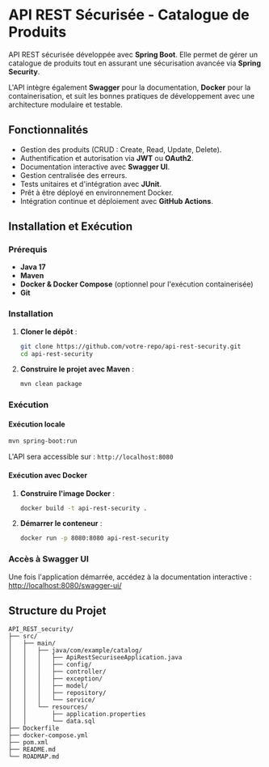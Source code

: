 # API REST Sécurisée - Catalogue de Produits

API REST sécurisée développée avec **Spring Boot**. Elle permet de gérer un catalogue de produits tout en assurant une sécurisation avancée via **Spring Security**.

L'API intègre également **Swagger** pour la documentation, **Docker** pour la containerisation, et suit les bonnes pratiques de développement avec une architecture modulaire et testable.

## Fonctionnalités

- Gestion des produits (CRUD : Create, Read, Update, Delete).
- Authentification et autorisation via **JWT** ou **OAuth2**.
- Documentation interactive avec **Swagger UI**.
- Gestion centralisée des erreurs.
- Tests unitaires et d'intégration avec **JUnit**.
- Prêt à être déployé en environnement Docker.
- Intégration continue et déploiement avec **GitHub Actions**.

## Installation et Exécution

### Prérequis

- **Java 17**
- **Maven**
- **Docker & Docker Compose** (optionnel pour l'exécution containerisée)
- **Git**

### Installation

1. **Cloner le dépôt** :
   ```sh
   git clone https://github.com/votre-repo/api-rest-security.git
   cd api-rest-security
   ```

2. **Construire le projet avec Maven** :
   ```sh
   mvn clean package
   ```

### Exécution

#### Exécution locale

```sh
mvn spring-boot:run
```
L'API sera accessible sur : `http://localhost:8080`

#### Exécution avec Docker

1. **Construire l'image Docker** :
   ```sh
   docker build -t api-rest-security .
   ```
2. **Démarrer le conteneur** :
   ```sh
   docker run -p 8080:8080 api-rest-security
   ```

### Accès à Swagger UI

Une fois l'application démarrée, accédez à la documentation interactive :
[http://localhost:8080/swagger-ui/](http://localhost:8080/swagger-ui/)

## Structure du Projet

```
API_REST_security/
├── src/
│   ├── main/
│   │   ├── java/com/example/catalog/
│   │   │   ├── ApiRestSecuriseeApplication.java
│   │   │   ├── config/
│   │   │   ├── controller/
│   │   │   ├── exception/
│   │   │   ├── model/
│   │   │   ├── repository/
│   │   │   └── service/
│   │   └── resources/
│   │       ├── application.properties
│   │       └── data.sql
├── Dockerfile
├── docker-compose.yml
├── pom.xml
├── README.md
└── ROADMAP.md
```

